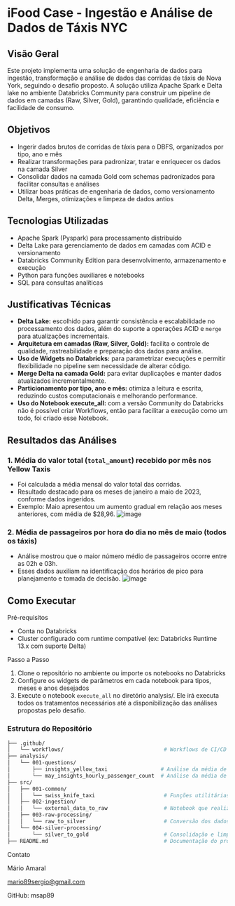 # iFood Case - Ingestão e Análise de Dados de Táxis NYC

## Visão Geral

Este projeto implementa uma solução de engenharia de dados para ingestão, transformação e análise de dados das corridas de táxis de Nova York, seguindo o desafio proposto. A solução utiliza Apache Spark e Delta lake no ambiente Databricks Community para construir um pipeline de dados em camadas (Raw, Silver, Gold), garantindo qualidade, eficiência e facilidade de consumo.

## Objetivos
- Ingerir dados brutos de corridas de táxis para o DBFS, organizados por tipo, ano e mês
- Realizar transformações para padronizar, tratar e enriquecer os dados na camada Silver
- Consolidar dados na camada Gold com schemas padronizados para facilitar consultas e análises
- Utilizar boas práticas de engenharia de dados, como versionamento Delta, Merges, otimizações e limpeza de dados antios

## Tecnologias Utilizadas
- Apache Spark (Pyspark) para processamento distribuído
- Delta Lake para gerenciamento de dados em camadas com ACID e versionamento
- Databricks Community Edition para desenvolvimento, armazenamento e execução
- Python para funções auxiliares e notebooks
- SQL para consultas analíticas

## Justificativas Técnicas

- **Delta Lake:** escolhido para garantir consistência e escalabilidade no processamento dos dados, além do suporte a operações ACID e `merge` para atualizações incrementais.
- **Arquitetura em camadas (Raw, Silver, Gold):** facilita o controle de qualidade, rastreabilidade e preparação dos dados para análise.
- **Uso de Widgets no Databricks:** para parametrizar execuções e permitir flexibilidade no pipeline sem necessidade de alterar código.
- **Merge Delta na camada Gold:** para evitar duplicações e manter dados atualizados incrementalmente.
- **Particionamento por tipo, ano e mês:** otimiza a leitura e escrita, reduzindo custos computacionais e melhorando performance.
- **Uso do Notebook execute_all:** com a versão Community do Databricks não é possível criar Workflows, então para facilitar a execução como um todo, foi criado esse Notebook.

## Resultados das Análises

### 1. Média do valor total (`total_amount`) recebido por mês nos Yellow Taxis

- Foi calculada a média mensal do valor total das corridas.
- Resultado destacado para os meses de janeiro a maio de 2023, conforme dados ingeridos.
- Exemplo: Maio apresentou um aumento gradual em relação aos meses anteriores, com média de $28,96.
  ![image](https://github.com/user-attachments/assets/ab79d290-0ffa-4c00-9e23-e2c9617e8c64)



### 2. Média de passageiros por hora do dia no mês de maio (todos os táxis)

- Análise mostrou que o maior número médio de passageiros ocorre entre as 02h e 03h.
- Esses dados auxiliam na identificação dos horários de pico para planejamento e tomada de decisão.
  ![image](https://github.com/user-attachments/assets/9b8ef278-7509-41b0-9466-7b6089fb0932)



## Como Executar
Pré-requisitos
- Conta no Databricks
- Cluster configurado com runtime compatível (ex: Databricks Runtime 13.x com suporte Delta)

Passo a Passo
1. Clone o repositório no ambiente ou importe os notebooks no Databricks
2. Configure os widgets de parâmetros em cada notebook para tipos, meses e anos desejados
3. Execute o notebook `execute_all` no diretório analysis/. Ele irá executa todos os tratamentos necessários até a disponibilização das análises propostas pelo desafio.

### Estrutura do Repositório

```bash
├── .github/
│   └── workflows/                                # Workflows de CI/CD
├── analysis/
│   └── 001-questions/
│       ├── insights_yellow_taxi                 # Análise da média de valor total recebido por mês (yellow)
│       └── may_insights_hourly_passenger_count  # Análise da média de passageiros por hora (mês de maio)
├── src/
│   ├── 001-common/
│   │   └── swiss_knife_taxi                      # Funções utilitárias reaproveitáveis
│   ├── 002-ingestion/
│   │   └── external_data_to_raw                  # Notebook que realiza o download e ingestão dos dados brutos
│   ├── 003-raw-processing/
│   │   └── raw_to_silver                         # Conversão dos dados brutos (raw) para a camada Silver com formatação e controle
│   └── 004-silver-processing/
│       └── silver_to_gold                        # Consolidação e limpeza dos dados para análise (camada Gold)
├── README.md                                     # Documentação do projeto
```


Contato

Mário Amaral

mario89sergio@gmail.com

GitHub: msap89
